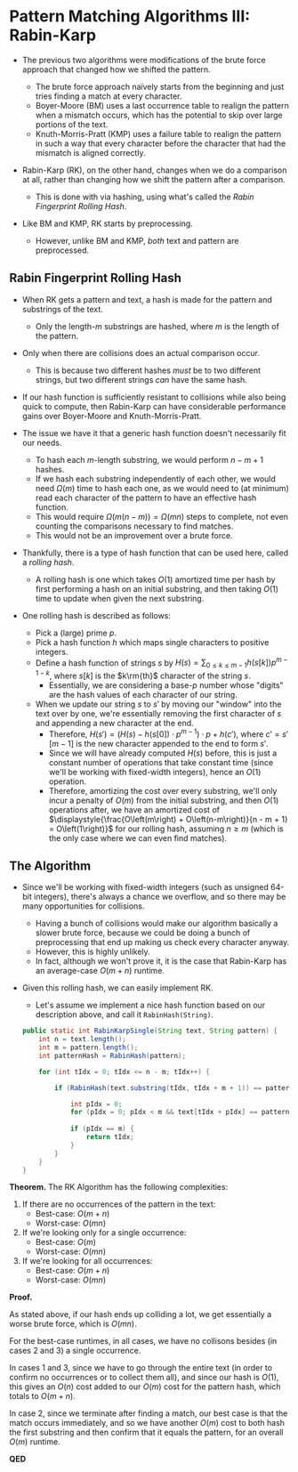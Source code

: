 # Pattern Matching Algorithms III: Rabin-Karp

* The previous two algorithms were modifications of the brute force approach that changed how we shifted the pattern.
    * The brute force approach naïvely starts from the beginning and just tries finding a match at every character.
    * Boyer-Moore (BM) uses a last occurrence table to realign the pattern when a mismatch occurs, which has the potential to skip over large portions of the text.
    * Knuth-Morris-Pratt (KMP) uses a failure table to realign the pattern in such a way that every character before the character that had the mismatch is aligned correctly.

* Rabin-Karp (RK), on the other hand, changes when we do a comparison at all, rather than changing how we shift the pattern after a comparison.
    * This is done with via hashing, using what's called the *Rabin Fingerprint Rolling Hash*.

* Like BM and KMP, RK starts by preprocessing.
    * However, unlike BM and KMP, *both* text and pattern are preprocessed.

## Rabin Fingerprint Rolling Hash

* When RK gets a pattern and text, a hash is made for the pattern and substrings of the text.
    * Only the length-$m$ substrings are hashed, where $m$ is the length of the pattern.

* Only when there are collisions does an actual comparison occur.
    * This is because two different hashes *must* be to two different strings, but two different strings *can* have the same hash.

* If our hash function is sufficiently resistant to collisions while also being quick to compute, then Rabin-Karp can have considerable performance gains over Boyer-Moore and Knuth-Morris-Pratt.

* The issue we have it that a generic hash function doesn't necessarily fit our needs.
    * To hash each $m$-length substring, we would perform $n - m + 1$ hashes.
    * If we hash each substring independently of each other, we would need $\Omega\left(m\right)$ time to hash each one, as we would need to (at minimum) read each character of the pattern to have an effective hash function.
    * This would require $\Omega\left(m\left(n-m\right)\right) = \Omega\left(mn\right)$ steps to complete, not even counting the comparisons necessary to find matches.
    * This would not be an improvement over a brute force.

* Thankfully, there is a type of hash function that can be used here, called a *rolling hash*.
    * A rolling hash is one which takes $O\left(1\right)$ amortized time per hash by first performing a hash on an initial substring, and then taking $O\left(1\right)$ time to update when given the next substring.

* One rolling hash is described as follows:
    * Pick a (large) prime $p$.
    * Pick a hash function $h$ which maps single characters to positive integers.
    * Define a hash function of strings $s$ by $\displaystyle{H\left(s\right) = \sum_{0\leq k\leq m-1} h\left(s\left[k\right]\right) p^{m-1-k},}$ where $s\left[k\right]$ is the $k\rm{th}$ character of the string $s$.
        * Essentially, we are considering a base-$p$ number whose "digits" are the hash values of each character of our string.
    * When we update our string $s$ to $s'$ by moving our "window" into the text over by one, we're essentially removing the first character of $s$ and appending a new character at the end.
        * Therefore, $H\left(s'\right) = \left(H\left(s\right) - h\left(s\left[0\right]\right)\cdot p^{m-1}\right) \cdot p + h\left(c'\right)$, where $c' = s'\left[m-1\right]$ is the new character appended to the end to form $s'$.
        * Since we will have already computed $H\left(s\right)$ before, this is just a constant number of operations that take constant time (since we'll be working with fixed-width integers), hence an $O\left(1\right)$ operation.
        * Therefore, amortizing the cost over every substring, we'll only incur a penalty of $O\left(m\right)$ from the initial substring, and then $O\left(1\right)$ operations after, we have an amortized cost of $\displaystyle{\frac{O\left(m\right) + O\left(n-m\right)}{n - m + 1} = O\left(1\right)}$ for our rolling hash, assuming $n \geq m$ (which is the only case where we can even find matches).

## The Algorithm

* Since we'll be working with fixed-width integers (such as unsigned 64-bit integers), there's always a chance we overflow, and so there may be many opportunities for collisions.
    * Having a bunch of collisions would make our algorithm basically a slower brute force, because we could be doing a bunch of preprocessing that end up making us check every character anyway.
    * However, this is highly unlikely.
    * In fact, although we won't prove it, it is the case that Rabin-Karp has an average-case $O\left(m + n\right)$ runtime.

* Given this rolling hash, we can easily implement RK.
    * Let's assume we implement a nice hash function based on our description above, and call it `RabinHash(String)`.
    ```java
    public static int RabinKarpSingle(String text, String pattern) {
        int n = text.length();
        int m = pattern.length();
        int patternHash = RabinHash(pattern);

        for (int tIdx = 0; tIdx <= n - m; tIdx++) {

            if (RabinHash(text.substring(tIdx, tIdx + m + 1)) == patternHash) {

                int pIdx = 0;
                for (pIdx = 0; pIdx < m && text[tIdx + pIdx] == pattern[pIdx]; pIdx++){} // Intentionally blank
                
                if (pIdx == m) {
                    return tIdx;
                }
            }
        }
    }
    ```

**Theorem.** The RK Algorithm has the following complexities:

1. If there are no occurrences of the pattern in the text:
    * Best-case: $O\left(m + n\right)$
    * Worst-case: $O\left(mn\right)$
2. If we're looking only for a single occurrence:
    * Best-case: $O\left(m\right)$
    * Worst-case: $O\left(mn\right)$
3. If we're looking for all occurrences:
    * Best-case: $O\left(m + n\right)$
    * Worst-case: $O\left(mn\right)$

**Proof.**

As stated above, if our hash ends up colliding a lot, we get essentially a worse brute force, which is $O\left(mn\right)$.

For the best-case runtimes, in all cases, we have no collisons besides (in cases 2 and 3) a single occurrence.

In cases 1 and 3, since we have to go through the entire text (in order to confirm no occurrences or to collect them all), and since our hash is $O\left(1\right)$, this gives an $O\left(n\right)$ cost added to our $O\left(m\right)$ cost for the pattern hash, which totals to $O\left(m + n\right)$.

In case 2, since we terminate after finding a match, our best case is that the match occurs immediately, and so we have another $O\left(m\right)$ cost to both hash the first substring and then confirm that it equals the pattern, for an overall $O\left(m\right)$ runtime.

**QED**